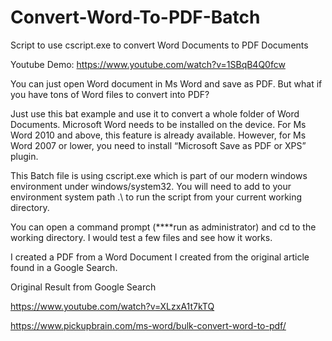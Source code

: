 # Convert-Word-To-PDF-Batch
Script to use cscript.exe to convert Word Documents to PDF Documents

Youtube Demo: https://www.youtube.com/watch?v=1SBqB4Q0fcw

You can just open Word document in Ms Word and save as PDF. 
But what if you have tons of Word files to convert into PDF?

Just use this bat example and use it to convert a whole folder of 
Word Documents. Microsoft Word needs to be installed on the device.
For Ms Word 2010 and above, this feature is already available. 
However, for Ms Word 2007 or lower, you need to install 
“Microsoft Save as PDF or XPS” plugin.

This Batch file is using cscript.exe which is part of our modern windows 
environment under windows/system32. You will need to add to your environment 
system path .\ to run the script from your current working directory. 

You can open a command prompt (****run as administrator) and cd to the 
working directory. I would test a few files and see how it works. 

I created a PDF from a Word Document I created from the original article
found in a Google Search.

Original Result from Google Search

https://www.youtube.com/watch?v=XLzxA1t7kTQ

https://www.pickupbrain.com/ms-word/bulk-convert-word-to-pdf/


